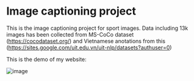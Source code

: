 # Image captioning project

This is the image captioning project for sport images. Data including 13k images has been collected from MS-CoCo dataset (https://cocodataset.org/) and Vietnamese anotations from this (https://sites.google.com/uit.edu.vn/uit-nlp/datasets?authuser=0)

This is the demo of my website:

![image](https://github.com/Minhle123-web/image-captioning/assets/55058129/d22b6b1d-584f-4750-b93b-5601512f25ae)
